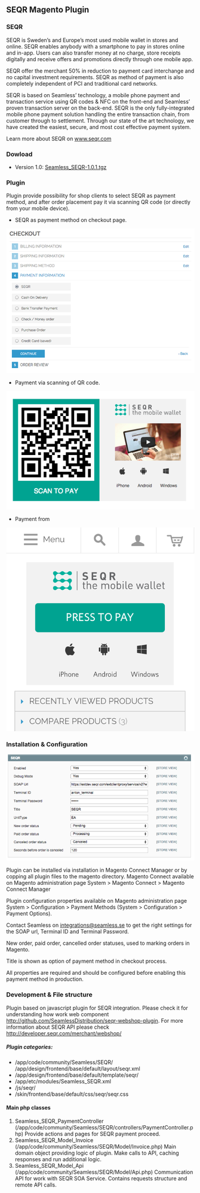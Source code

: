 ## SEQR Magento Plugin			

### SEQR ###
SEQR is Sweden’s and Europe’s most used mobile wallet in stores and online. SEQR enables anybody with a smartphone to pay in stores online and in-app. Users can also transfer money at no charge, store receipts digitally and receive offers and promotions directly through one mobile app.

SEQR offer the merchant 50% in reduction to payment card interchange and no capital investment requirements. SEQR as method of payment is also completely independent of PCI and traditional card networks.

SEQR is based on Seamless’ technology, a mobile phone payment and transaction service using QR codes & NFC on the front-end and Seamless’ proven transaction server on the back-end. SEQR is the only fully-integrated mobile phone payment solution handling the entire transaction chain, from customer through to settlement. Through our state of the art technology, we have created the easiest, secure, and most cost effective payment system.

Learn more about SEQR on www.seqr.com

### Dowload ###
* Version 1.0: [Seamless_SEQR-1.0.1.tgz](https://github.com/SeamlessDistribution/seqr-magento-plugin/raw/master/builds/Seamless_SEQR-1.0.1.tgz)

### Plugin ###
Plugin provide possibility for shop clients to select SEQR as payment method, and after order placement pay it via scanning QR code (or directly from your mobile device).  

* SEQR as payment method on checkout page. 
 
![alt tag](https://raw.githubusercontent.com/SeamlessDistribution/seqr-magento-plugin/master/doc/Magento-Checkout.png)

* Payment via scanning of QR code.

![alt tag](https://raw.githubusercontent.com/SeamlessDistribution/seqr-magento-plugin/master/doc/Magento-Payment-QR.png)

* Payment from 

![alt tag](https://raw.githubusercontent.com/SeamlessDistribution/seqr-magento-plugin/master/doc/Magento-Payment-Mobile.png)
 
### Installation & Configuration ###
![alt tag](https://raw.githubusercontent.com/SeamlessDistribution/seqr-magento-plugin/master/doc/Magento-SEQR-Settings.png)

Plugin can be installed via installation in Magento Connect Manager or by copping all plugin files to the magento directory. Magento Connect available on Magento administration page System > Magento Connect > Magento Connect Manager

Plugin configuration properties available on Magento administration page System > Configuration > Payment Methods (System > Configuration > Payment Options).

Contact Seamless on integrations@seamless.se to get the right settings for the SOAP url, Terminal ID and Terminal Password. 

New order, paid order, cancelled order statuses, used to marking orders in Magento.

Title is shown as option of payment method in checkout process. 

All properties are required and should be configured before enabling this payment method in production.

### Development & File structure ###

Plugin based on javascript plugin for SEQR integration. Please check it for understanding how work web component http://github.com/SeamlessDistribution/seqr-webshop-plugin. For more information about SEQR API please check http://developer.seqr.com/merchant/webshop/

##### Plugin categories: #####
* /app/code/community/Seamless/SEQR/
/app/design/frontend/base/default/layout/seqr.xml
* /app/design/frontend/base/default/template/seqr/
* /app/etc/modules/Seamless_SEQR.xml
* /js/seqr/
* /skin/frontend/base/default/css/seqr/seqr.css

#### Main php classes ####
1. Seamless_SEQR_PaymentController 
(/app/code/community/Seamless/SEQR/controllers/PaymentController.php)
Provide actions and pages for SEQR payment proceed.
2. Seamless_SEQR_Model_Invoice
(/app/code/community/Seamless/SEQR/Model/Invoice.php)
Main domain object providing logic of plugin. Make calls to API, caching responses and run additional logic. 
3. Seamless_SEQR_Model_Api 
(/app/code/community/Seamless/SEQR/Model/Api.php)
Communication API for work with SEQR SOA Service. Contains requests structure and remote API calls. 
